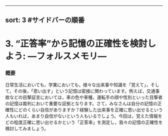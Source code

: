 
---
sort: 3 #サイドバーの順番
---
# 3. “正答率”から記憶の正確性を検討しよう: ―フォルスメモリ―

### 概要
日常生活においても，学業においても，様々な出来事や知識を「覚えて」，そして，その後，「思い出す」という記憶は密接に関わっています。例えば，交通事故などの目撃証言においては，車の色や車種，運転手の顔や性別といった目撃者の記憶は裁判において重要な証拠となります。さて，みなさんは自分の記憶の正確性にどのくらい自信がありますか？経験した出来事を正確に思い出せるという人もいれば，あまり自信がないという人もいるでしょう。今回は，覚えた情報をどの程度正確に思い出せるかという「正答率」を測定し，我々の記憶の正確性を検討してみましょう。